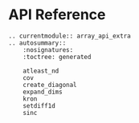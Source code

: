 # API Reference

```{eval-rst}
.. currentmodule:: array_api_extra
.. autosummary::
    :nosignatures:
    :toctree: generated

    atleast_nd
    cov
    create_diagonal
    expand_dims
    kron
    setdiff1d
    sinc
```
